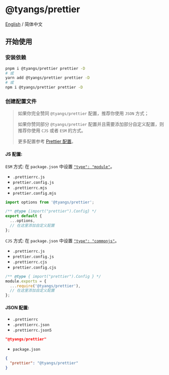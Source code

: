 # @tyangs/prettier

[English](./README.md) / 简体中文

## 开始使用

### 安装依赖

```bash
pnpm i @tyangs/prettier prettier -D
# 或
yarn add @tyangs/prettier prettier -D
# 或
npm i @tyangs/prettier prettier -D
```

### 创建配置文件

> 如果你完全赞同 `@tyangs/prettier` 配置，推荐你使用 `JSON` 方式；
>
> 如果你赞同部分 `@tyangs/prettier` 配置并且需要添加部分自定义配置，则推荐你使用 `CJS` 或者 `ESM` 的方式。
>
> 更多配置参考 [Prettier 配置](https://prettier.io/docs/en/configuration)。

#### JS 配置:

`ESM` 方式: 在 `package.json` 中设置 [`"type": "module"`](https://nodejs.org/api/packages.html#type)。

- `.prettierrc.js`
- `prettier.config.js`
- `.prettierrc.mjs`
- `prettier.config.mjs`

```js
import options from '@tyangs/prettier';

/** @type {import("prettier").Config} */
export default {
  ...options,
  // 在这里添加自定义配置
};
```

`CJS` 方式: 在 `package.json` 中设置 [`"type": "commonjs"`](https://nodejs.org/api/packages.html#type)。

- `.prettierrc.js`
- `prettier.config.js`
- `.prettierrc.cjs`
- `prettier.config.cjs`

```js
/** @type { import("prettier").Config } */
module.exports = {
  ...require('@tyangs/prettier'),
  // 在这里添加自定义配置
};
```

#### JSON 配置:

- `.prettierrc`
- `.prettierrc.json`
- `.prettierrc.json5`

```json
"@tyangs/prettier"
```

- `package.json`

```json
{
  "prettier": "@tyangs/prettier"
}
```
